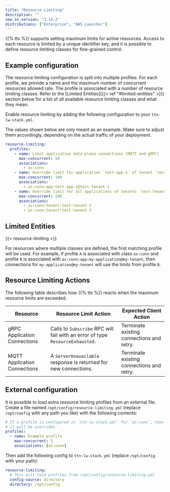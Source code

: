 ```yaml
---
title: "Resource Limiting"
description: ""
new_in_version: "3.14.2"
distributions: ["Enterprise", "AWS Launcher"]
---
```


{{% tts %}} supports setting maximum limits for active resources. Access to each resource is limited by a unique identifier key, and it is possible to define resource limiting classes for fine-grained control.

<!--more-->

## Example configuration

The resource limiting configuration is split into multiple profiles. For each profile, we provide a name and the maximum number of concurrent resources allowed rate. The profile is associated with a number of resource limiting classes. Refer to the [Limited Entities]({{< ref "#limited-entities" >}}) section below for a list of all available resource limiting classes and what they mean.

Enable resource limiting by adding the following configuration to your `ttn-lw-stack.yml`.

The values shown below are only meant as an example. Make sure to adjust them accordingly, depending on the actual traffic of your deployment.

```yaml
resource-limiting:
  profiles:
    - name: Limit application data plane connections (MQTT and gRPC)
      max-concurrent: 50
      associations:
        - as:conn
    - name: Override limit for application `test-app-1` of tenant `test-tenant-1`
      max-concurrent: 100
      associations:
        - as:conn:app:test-app-1@test-tenant-1
    - name: Override limit for all applications of tenants `test-tenant-2` and `test-tenant-3`
      max-concurrent: 200
      associations:
        - as:conn:tenant:test-tenant-2
        - as:conn:tenant:test-tenant-3
```

## Limited Entities

{{< resource-limiting >}}

For resources where multiple classes are defined, the first matching profile will be used. For example, if profile `A` is associated with class `as:conn` and profile `B` is associated with `as:conn:app:my-application@my-tenant`, then connections for `my-application@my-tenant` will use the limits from profile `B`.

## Resource Limiting Actions

The following table describes how {{% tts %}} reacts when the maximum resource limits are exceeded.

| Resource                     | Resource Limit Action                                                         | Expected Client Action                    |
| ---------------------------- | ----------------------------------------------------------------------------- | ----------------------------------------- |
| gRPC Application Connections | Calls to `Subscribe` RPC will fail with an error of type `ResourceExhausted`. | Terminate existing connections and retry. |
| MQTT Application Connections | A `ServerUnavailable` response is returned for new connections.               | Terminate existing connections and retry. |

## External configuration

It is possible to load extra resource limiting profiles from an external file. Create a file named `/opt/config/resource-limiting.yml` (replace `/opt/config` with any path you like) with the following contents:

```yaml
# If a profile is configured in `ttn-lw-stack.yml` for `as:conn`, then
# it will be overriden
profiles:
  - name: Example profile
    max-concurrent: 5
    associations: [as:conn]
```

Then add the following config to `ttn-lw-stack.yml` (replace `/opt/config` with your path):

```yaml
resource-limiting:
  # This will read profiles from /opt/config/resource-limiting.yml
  config-source: directory
  directory: /opt/config
```
